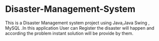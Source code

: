 # Disaster-Management-System
This is a Disaster Management system project using Java,Java Swing , MySQL .In this application User can Register the disaster will happen and according the problem instant solution will be provide by them. 
